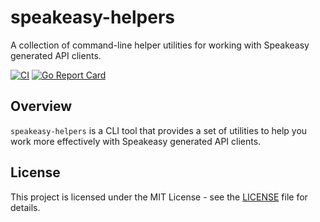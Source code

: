 # speakeasy-helpers

A collection of command-line helper utilities for working with Speakeasy generated API clients.

[![CI](https://github.com/rwjblue-glean/speakeasy-helpers/actions/workflows/ci.yml/badge.svg)](https://github.com/rwjblue-glean/speakeasy-helpers/actions/workflows/ci.yml)
[![Go Report Card](https://goreportcard.com/badge/github.com/rwjblue-glean/speakeasy-helpers)](https://goreportcard.com/report/github.com/rwjblue-glean/speakeasy-helpers)

## Overview

`speakeasy-helpers` is a CLI tool that provides a set of utilities to help you work more effectively with Speakeasy generated API clients.

## License

This project is licensed under the MIT License - see the [LICENSE](./LICENSE) file for details.
